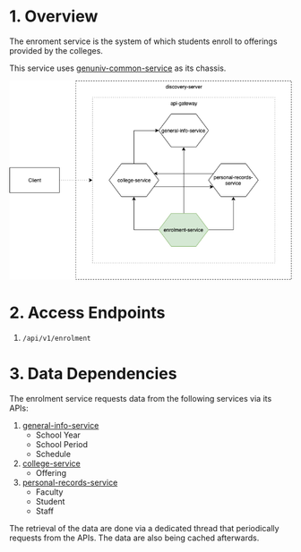 # 1. Overview
The enroment service is the system of which students enroll to offerings provided by the colleges.

This service uses [genuniv-common-service](https://github.com/carzanodev/genuniv-common-service) as its chassis.

![enrolment](./.assets/genuniv-enrolment-service.png)

# 2. Access Endpoints
1. `/api/v1/enrolment`

# 3. Data Dependencies
The enrolment service requests data from the following services via its APIs:
1. [general-info-service](https://github.com/carzanodev/genuniv-general-info-service)
    * School Year
    * School Period
    * Schedule
2. [college-service](https://github.com/carzanodev/genuniv-college-service)
    * Offering
2. [personal-records-service](https://github.com/carzanodev/genuniv-personal-records-service)
    * Faculty
    * Student
    * Staff
    
The retrieval of the data are done via a dedicated thread that periodically requests from the APIs. The data are also being cached afterwards.